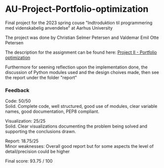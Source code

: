 # AU-Project-Portfolio-optimization
Final project for the 2023 spring couse "Indtroduktion til programmering med videnskabelig anvendelse" at Aarhus University 

The project was done by Christian Selmer Petersen and Valdemar Emil Otte Petersen 

The description for the assignment can be found here: [Project II - Portfolio optimization](https://gsbrodal.github.io/ipsa/project-2-portfolio)

Furthermore for seening reflection upon the implementation done, the discussion of Python modules used and the design choives made, then see the report under the folder "report"

### Feedback
Code: 50/50 \
Solid. Complete code, well structured, good use of modules, clear variable names, good documentation, PEP8 compliant.

Visualization: 25/25 \
Solid. Clear visualizations documenting the problem being solved and supporting the conclusions drawn.

Report: 18.75/25 \
Minor weaknesses: Overall good report but for some aspects the level of detail/precision could be higher

Final score: 93.75 / 100
